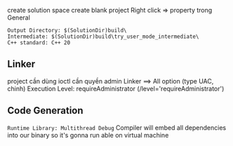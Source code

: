 create solution space
create blank project
Right click => property
trong General
```
Output Directory: $(SolutionDir)build\
Intermediate: $(SolutionDir)build\try_user_mode_intermediate\
C++ standard: C++ 20
```

## Linker
project cần dùng ioctl cần quyền admin
Linker ==> All option (type UAC, chinh)
Execution Level: requireAdministrator (/level='requireAdministrator')
## Code Generation
`Runtime Library: Multithread Debug`
Compiler will embed all dependencies into our binary so it's gonna run able on virtual machine 